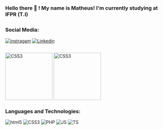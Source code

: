 ### Hello there 🙏 ! My name is Matheus! I'm currently studying at IFPR (T.I)
##
### Social Media:
   
[![instragam](https://img.shields.io/badge/Instagram-E4405F?style=for-the-badge&logo=instagram&logoColor=white)](https://www.instagram.com/matth_s_lopes)
[![Linkedin](https://img.shields.io/badge/LinkedIn-0077B5?style=for-the-badge&logo=linkedin&logoColor=white)](https://www.linkedin.com/in/matheus-santos-lopes-3a7002260/)
 ##
 <div aling="center">
   <img alt="CSS3" height="150px"  src="https://github-readme-stats.vercel.app/api/top-langs/?username=mattheusMSL&layout=compact&theme=shades-of-purple">
   <img alt="CSS3" height="150px" src="https://github-readme-stats.vercel.app/api?username=mattheusMSL&show_icons=true&theme=shades-of-purple" >
</div
   
##
   
### Languages and Technologies:
<div aling="center" style="display: inline-block">
   <img alt="html5" src="https://img.shields.io/badge/HTML5-E34F26?style=for-the-badge&logo=html5&logoColor=white">
   <img alt="CSS3" src="https://img.shields.io/badge/CSS3-1572B6?style=for-the-badge&logo=css3&logoColor=white" >
   <img alt="PHP" src="https://img.shields.io/badge/PHP-777BB4?style=for-the-badge&logo=php&logoColor=white">
   <img alt="JS" src="https://img.shields.io/badge/JavaScript-F7DF1E?style=for-the-badge&logo=javascript&logoColor=black">
   <img alt="TS" src="https://img.shields.io/badge/TypeScript-F7DF1E?style=for-the-badge&logo=typescript&logoColor=black">
</div> 




